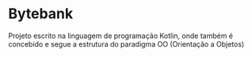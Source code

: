 # Bytebank
Projeto escrito na linguagem de programação Kotlin, onde também é concebido e segue a estrutura do paradigma OO (Orientação a Objetos)
